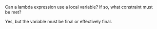 Can a lambda expression use a local variable? If so, what constraint must be met?

Yes, but the variable must be final or effectively final.
